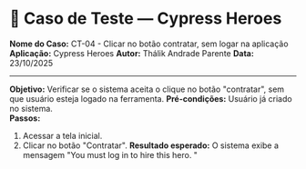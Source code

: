 # 🧾 Caso de Teste — Cypress Heroes

**Nome do Caso:** CT-04 - Clicar no botão contratar, sem logar na aplicação
**Aplicação:** Cypress Heroes
**Autor:** Thálik Andrade Parente
**Data:** 23/10/2025  

----

**Objetivo:** Verificar se o sistema aceita o clique no botão "contratar", sem que usuário esteja logado na ferramenta.
**Pré-condições:** Usuário já criado no sistema.  
**Passos:**
1. Acessar a tela inicial.
2. Clicar no botão "Contratar".
**Resultado esperado:** O sistema exibe a mensagem "You must log in to hire this hero.
"
